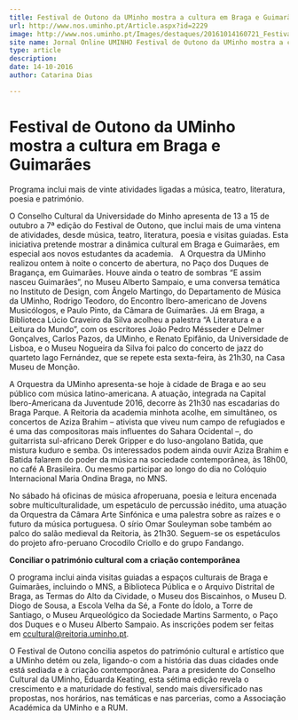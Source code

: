 ```yaml
---
title: Festival de Outono da UMinho mostra a cultura em Braga e Guimarães
url: http://www.nos.uminho.pt/Article.aspx?id=2229
image: http://www.nos.uminho.pt/Images/destaques/20161014160721_FestivaldeOutono.jpg
site name: Jornal Online UMINHO Festival de Outono da UMinho mostra a cultura em Braga e Guimarães
type: article
description: 
date: 14-10-2016
author: Catarina Dias

---
```

# Festival de Outono da UMinho mostra a cultura em Braga e Guimarães


  

Programa inclui mais de vinte atividades ligadas a música, teatro, literatura, poesia e património.

O Conselho Cultural da Universidade do Minho apresenta de 13 a 15 de outubro a 7ª edição do Festival de Outono, que inclui mais de uma vintena de atividades, desde música, teatro, literatura, poesia e visitas guiadas. Esta iniciativa pretende mostrar a dinâmica cultural em Braga e Guimarães, em especial aos novos estudantes da academia.
 
A Orquestra da UMinho realizou ontem à noite o concerto de abertura, no Paço dos Duques de Bragança, em Guimarães. Houve ainda o teatro de sombras “E assim nasceu Guimarães”, no Museu Alberto Sampaio, e uma conversa temática no Instituto de Design, com Ângelo Martingo, do Departamento de Música da UMinho, Rodrigo Teodoro, do Encontro Ibero-americano de Jovens Musicólogos, e Paulo Pinto, da Câmara de Guimarães. Já em Braga, a Biblioteca Lúcio Craveiro da Silva acolheu a palestra “A Literatura e a Leitura do Mundo”, com os escritores João Pedro Mésseder e Delmer Gonçalves, Carlos Pazos, da UMinho, e Renato Epifânio, da Universidade de Lisboa, e o Museu Nogueira da Silva foi palco do concerto de jazz do quarteto Iago Fernández, que se repete esta sexta-feira, às 21h30, na Casa Museu de Monção.

A Orquestra da UMinho apresenta-se hoje à cidade de Braga e ao seu público com música latino-americana. A atuação, integrada na Capital Ibero-Americana da Juventude 2016, decorre às 21h30 nas escadarias do Braga Parque. A Reitoria da academia minhota acolhe, em simultâneo, os concertos de Aziza Brahim – ativista que viveu num campo de refugiados e é uma das compositoras mais influentes do Sahara Ocidental –, do guitarrista sul-africano Derek Gripper e do luso-angolano Batida, que mistura kuduro e semba. Os interessados podem ainda ouvir Aziza Brahim e Batida falarem do poder da música na sociedade contemporânea, às 18h00, no café A Brasileira. Ou mesmo participar ao longo do dia no Colóquio Internacional Maria Ondina Braga, no MNS.

No sábado há oficinas de música afroperuana, poesia e leitura encenada sobre multiculturalidade, um espetáculo de percussão inédito, uma atuação da Orquestra da Câmara Arte Sinfónica e uma palestra sobre as raízes e o futuro da música portuguesa. O sírio Omar Souleyman sobe também ao palco do salão medieval da Reitoria, às 21h30. Seguem-se os espetáculos do projeto afro-peruano Crocodilo Criollo e do grupo Fandango.

**Conciliar o património cultural com a criação contemporânea** 

O programa inclui ainda visitas guiadas a espaços culturais de Braga e Guimarães, incluindo o MNS, a Biblioteca Pública e o Arquivo Distrital de Braga, as Termas do Alto da Cividade, o Museu dos Biscainhos, o Museu D. Diogo de Sousa, a Escola Velha da Sé, a Fonte do Ídolo, a Torre de Santiago, o Museu Arqueológico da Sociedade Martins Sarmento, o Paço dos Duques e o Museu Alberto Sampaio. As inscrições podem ser feitas em ccultural@reitoria.uminho.pt.

O Festival de Outono concilia aspetos do património cultural e artístico que a UMinho detém ou zela, ligando-o com a história das duas cidades onde está sediada e à criação contemporânea. Para a presidente do Conselho Cultural da UMinho, Eduarda Keating, esta sétima edição revela o crescimento e a maturidade do festival, sendo mais diversificado nas propostas, nos horários, nas temáticas e nas parcerias, como a Associação Académica da UMinho e a RUM. 
 

